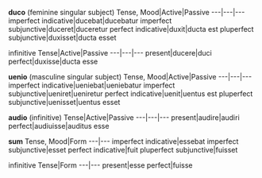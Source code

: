 **duco** (feminine singular subject)
Tense, Mood|Active|Passive
---|---|---
imperfect indicative|ducebat|ducebatur
imperfect subjunctive|duceret|duceretur
perfect indicative|duxit|ducta est
pluperfect subjunctive|duxisset|ducta esset

infinitive
Tense|Active|Passive
---|---|---
present|ducere|duci
perfect|duxisse|ducta esse

**uenio** (masculine singular subject)
Tense, Mood|Active|Passive
---|---|---
imperfect indicative|ueniebat|ueniebatur
imperfect subjunctive|ueniret|ueniretur
perfect indicative|uenit|uentus est
pluperfect subjunctive|uenisset|uentus esset

**audio** (infinitive)
Tense|Active|Passive
---|---|---
present|audire|audiri
perfect|audiuisse|auditus esse

**sum**
Tense, Mood|Form
---|---
imperfect indicative|essebat
imperfect subjunctive|esset
perfect indicative|fuit
pluperfect subjunctive|fuisset

infinitive
Tense|Form
---|---
present|esse
perfect|fuisse
